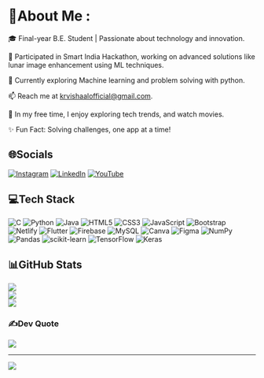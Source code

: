 # 💫About Me :
🎓 Final-year B.E. Student | Passionate about technology and innovation.

🔭 Participated in Smart India Hackathon, working on advanced solutions like lunar image enhancement using ML techniques.

🌱 Currently exploring Machine learning and problem solving with python.

📫 Reach me at krvishaalofficial@gmail.com.

🏸 In my free time, I enjoy exploring tech trends, and watch movies.

✨ Fun Fact: Solving challenges, one app at a time!

## 🌐Socials
[![Instagram](https://img.shields.io/badge/Instagram-%23E4405F.svg?logo=Instagram&logoColor=white)](https://instagram.com/vishaal_kr_official) [![LinkedIn](https://img.shields.io/badge/LinkedIn-%230077B5.svg?logo=linkedin&logoColor=white)](https://linkedin.com/in/vishaal-k-r) [![YouTube](https://img.shields.io/badge/YouTube-%23FF0000.svg?logo=YouTube&logoColor=white)](https://youtube.com/c/SportsUnleashed07) 

## 💻Tech Stack
![C](https://img.shields.io/badge/c-%2300599C.svg?style=for-the-badge&logo=c&logoColor=white) ![Python](https://img.shields.io/badge/python-3670A0?style=for-the-badge&logo=python&logoColor=ffdd54) ![Java](https://img.shields.io/badge/java-%23ED8B00.svg?style=for-the-badge&logo=java&logoColor=white) ![HTML5](https://img.shields.io/badge/html5-%23E34F26.svg?style=for-the-badge&logo=html5&logoColor=white) ![CSS3](https://img.shields.io/badge/css3-%231572B6.svg?style=for-the-badge&logo=css3&logoColor=white) ![JavaScript](https://img.shields.io/badge/javascript-%23323330.svg?style=for-the-badge&logo=javascript&logoColor=%23F7DF1E) ![Bootstrap](https://img.shields.io/badge/bootstrap-%23563D7C.svg?style=for-the-badge&logo=bootstrap&logoColor=white)  ![Netlify](https://img.shields.io/badge/netlify-%23000000.svg?style=for-the-badge&logo=netlify&logoColor=#00C7B7) ![Flutter](https://img.shields.io/badge/Flutter-%2302569B.svg?style=for-the-badge&logo=Flutter&logoColor=white) ![Firebase](https://img.shields.io/badge/firebase-%23039BE5.svg?style=for-the-badge&logo=firebase) ![MySQL](https://img.shields.io/badge/mysql-%2300f.svg?style=for-the-badge&logo=mysql&logoColor=white) ![Canva](https://img.shields.io/badge/Canva-%2300C4CC.svg?style=for-the-badge&logo=Canva&logoColor=white) 	![Figma](https://img.shields.io/badge/figma-%23F24E1E.svg?style=for-the-badge&logo=figma&logoColor=white) ![NumPy](https://img.shields.io/badge/numpy-%23013243.svg?style=for-the-badge&logo=numpy&logoColor=white) ![Pandas](https://img.shields.io/badge/pandas-%23150458.svg?style=for-the-badge&logo=pandas&logoColor=white) ![scikit-learn](https://img.shields.io/badge/scikit--learn-%23F7931E.svg?style=for-the-badge&logo=scikit-learn&logoColor=white) ![TensorFlow](https://img.shields.io/badge/TensorFlow-%23FF6F00.svg?style=for-the-badge&logo=TensorFlow&logoColor=white) ![Keras](https://img.shields.io/badge/Keras-%23D00000.svg?style=for-the-badge&logo=Keras&logoColor=white)
## 📊GitHub Stats
![](https://github-readme-stats.vercel.app/api?username=vishaal-kr&theme=radical&hide_border=false&include_all_commits=false&count_private=false)<br/>
![](https://github-readme-streak-stats.herokuapp.com/?user=vishaal-kr&theme=radical&hide_border=false)<br/>
![](https://github-readme-stats.vercel.app/api/top-langs/?username=vishaal-kr&theme=radical&hide_border=false&include_all_commits=false&count_private=false&layout=compact)

### ✍️Dev Quote 
![](https://quotes-github-readme.vercel.app/api?type=horizontal&theme=radical)

---
[![](https://visitcount.itsvg.in/api?id=vishaal-kr&icon=0&color=0)](https://visitcount.itsvg.in)
